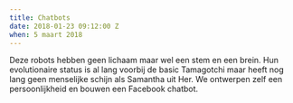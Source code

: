 ```yaml
---
title: Chatbots
date: 2018-01-23 09:12:00 Z
when: 5 maart 2018
---
```


Deze robots hebben geen lichaam maar wel een stem en een brein. Hun evolutionaire status is al lang voorbij  de basic Tamagotchi maar heeft nog lang geen menselijke schijn als Samantha uit Her. We ontwerpen zelf een persoonlijkheid en bouwen een Facebook chatbot.